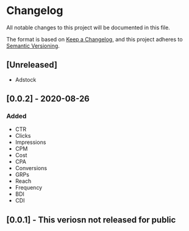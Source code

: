 # Changelog
All notable changes to this project will be documented in this file.

The format is based on [Keep a Changelog](https://keepachangelog.com/en/1.0.0/),
and this project adheres to [Semantic Versioning](https://semver.org/spec/v2.0.0.html).

## [Unreleased]
- Adstock

## [0.0.2] - 2020-08-26
### Added
- CTR
- Clicks
- Impressions
- CPM
- Cost
- CPA
- Conversions
- GRPs
- Reach
- Frequency
- BDI
- CDI

## [0.0.1] - This veriosn not released for public
